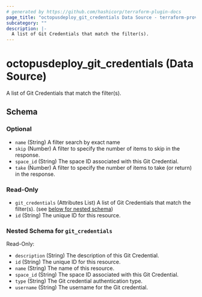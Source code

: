 ```yaml
---
# generated by https://github.com/hashicorp/terraform-plugin-docs
page_title: "octopusdeploy_git_credentials Data Source - terraform-provider-octopusdeploy"
subcategory: ""
description: |-
  A list of Git Credentials that match the filter(s).
---
```


# octopusdeploy_git_credentials (Data Source)

A list of Git Credentials that match the filter(s).



<!-- schema generated by tfplugindocs -->
## Schema

### Optional

- `name` (String) A filter search by exact name
- `skip` (Number) A filter to specify the number of items to skip in the response.
- `space_id` (String) The space ID associated with this Git Credential.
- `take` (Number) A filter to specify the number of items to take (or return) in the response.

### Read-Only

- `git_credentials` (Attributes List) A list of Git Credentials that match the filter(s). (see [below for nested schema](#nestedatt--git_credentials))
- `id` (String) The unique ID for this resource.

<a id="nestedatt--git_credentials"></a>
### Nested Schema for `git_credentials`

Read-Only:

- `description` (String) The description of this Git Credential.
- `id` (String) The unique ID for this resource.
- `name` (String) The name of this resource.
- `space_id` (String) The space ID associated with this Git Credential.
- `type` (String) The Git credential authentication type.
- `username` (String) The username for the Git credential.


